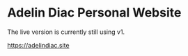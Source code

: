 # Adelin Diac Personal Website

The live version is currently still using v1.

https://adelindiac.site
